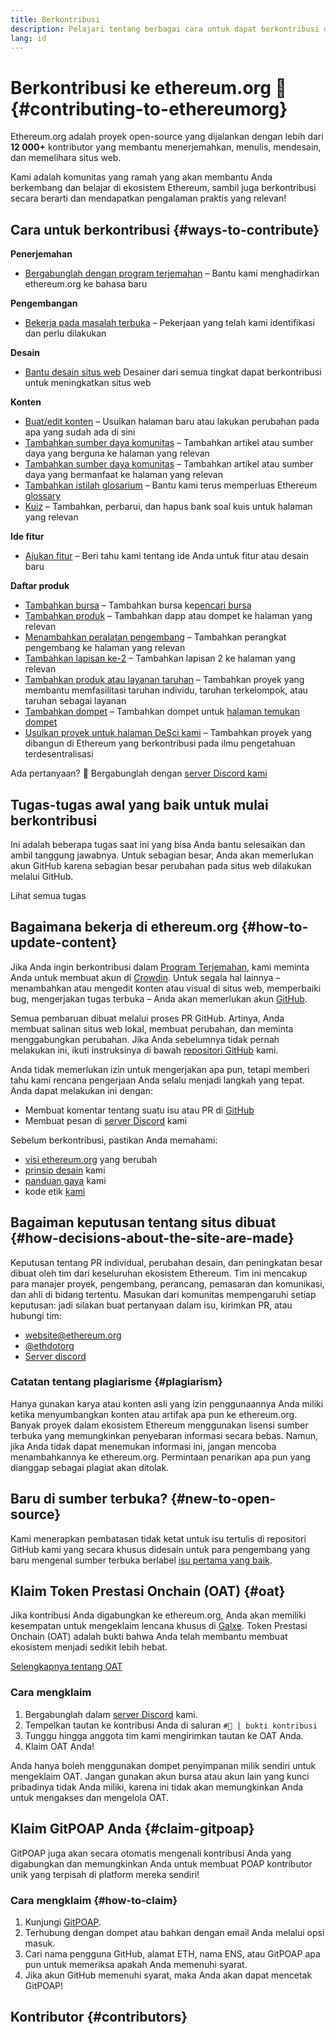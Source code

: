 ```yaml
---
title: Berkontribusi
description: Pelajari tentang berbagai cara untuk dapat berkontribusi di ethereum.org
lang: id
---
```


# Berkontribusi ke ethereum.org 🦄 {#contributing-to-ethereumorg}

Ethereum.org adalah proyek open-source yang dijalankan dengan lebih dari **12 000+** kontributor yang membantu menerjemahkan, menulis, mendesain, dan memelihara situs web.

Kami adalah komunitas yang ramah yang akan membantu Anda berkembang dan belajar di ekosistem Ethereum, sambil juga berkontribusi secara berarti dan mendapatkan pengalaman praktis yang relevan!

## Cara untuk berkontribusi {#ways-to-contribute}

**Penerjemahan**
- [Bergabunglah dengan program terjemahan](/contributing/translation-program/) – Bantu kami menghadirkan ethereum.org ke bahasa baru

**Pengembangan**
- [Bekerja pada masalah terbuka](https://github.com/ethereum/ethereum-org-website/issues) – Pekerjaan yang telah kami identifikasi dan perlu dilakukan

**Desain**
- [Bantu desain situs web](/contributing/design/) Desainer dari semua tingkat dapat berkontribusi untuk meningkatkan situs web

**Konten**
- [Buat/edit konten](/contributing/#how-to-update-content) – Usulkan halaman baru atau lakukan perubahan pada apa yang sudah ada di sini
- [Tambahkan sumber daya komunitas](/contributing/content-resources/) – Tambahkan artikel atau sumber daya yang berguna ke halaman yang relevan
- [Tambahkan sumber daya komunitas](/contributing/design/adding-design-resources/) – Tambahkan artikel atau sumber daya yang bermanfaat ke halaman yang relevan
- [Tambahkan istilah glosarium](/contributing/adding-glossary-terms/) – Bantu kami terus memperluas Ethereum [glossary](/glossary/)
- [Kuiz](/contributing/quizzes/) – Tambahkan, perbarui, dan hapus bank soal kuis untuk halaman yang relevan

**Ide fitur**
- [Ajukan fitur](https://github.com/ethereum/ethereum-org-website/issues/new?assignees=&labels=Type%3A+Feature&template=feature_request.yaml&title=) – Beri tahu kami tentang ide Anda untuk fitur atau desain baru

**Daftar produk**
- [Tambahkan bursa](/contributing/adding-exchanges/) – Tambahkan bursa ke[pencari bursa](/get-eth/#country-picker)
- [Tambahkan produk](/contributing/adding-products/) – Tambahkan dapp atau dompet ke halaman yang relevan
- [Menambahkan peralatan pengembang](/contributing/adding-developer-tools/) – Tambahkan perangkat pengembang ke halaman yang relevan
- [Tambahkan lapisan ke-2](/contributing/adding-layer-2s/) – Tambahkan lapisan 2 ke halaman yang relevan
- [Tambahkan produk atau layanan taruhan](/contributing/adding-staking-products/) – Tambahkan proyek yang membantu memfasilitasi taruhan individu, taruhan terkelompok, atau taruhan sebagai layanan
- [Tambahkan dompet](/contributing/adding-wallets/) – Tambahkan dompet untuk [halaman temukan dompet](/wallets/find-wallet/)
- [Usulkan proyek untuk halaman DeSci kami](/contributing/adding-desci-projects/) – Tambahkan proyek yang dibangun di Ethereum yang berkontribusi pada ilmu pengetahuan terdesentralisasi

Ada pertanyaan? 🤔 Bergabunglah dengan [server Discord kami](https://discord.gg/ethereum-org)

## Tugas-tugas awal yang baik untuk mulai berkontribusi

Ini adalah beberapa tugas saat ini yang bisa Anda bantu selesaikan dan ambil tanggung jawabnya. Untuk sebagian besar, Anda akan memerlukan akun GitHub karena sebagian besar perubahan pada situs web dilakukan melalui GitHub.

<IssuesList issues={gfissues} my={8} />

<ButtonLink href="https://github.com/ethereum/ethereum-org-website/issues">Lihat semua tugas</ButtonLink>

## Bagaimana bekerja di ethereum.org {#how-to-update-content}

Jika Anda ingin berkontribusi dalam [Program Terjemahan](/contributing/translation-program/), kami meminta Anda untuk membuat akun di [Crowdin](https://crowdin.com/project/ethereum-org). Untuk segala hal lainnya – menambahkan atau mengedit konten atau visual di situs web, memperbaiki bug, mengerjakan tugas terbuka – Anda akan memerlukan akun [GitHub](https://github.com/).

Semua pembaruan dibuat melalui proses PR GitHub. Artinya, Anda membuat salinan situs web lokal, membuat perubahan, dan meminta menggabungkan perubahan. Jika Anda sebelumnya tidak pernah melakukan ini, ikuti instruksinya di bawah [repositori GitHub](https://github.com/ethereum/ethereum-org-website) kami.

Anda tidak memerlukan izin untuk mengerjakan apa pun, tetapi memberi tahu kami rencana pengerjaan Anda selalu menjadi langkah yang tepat. Anda dapat melakukan ini dengan:

- Membuat komentar tentang suatu isu atau PR di [GitHub](https://github.com/ethereum/ethereum-org-website)
- Membuat pesan di [server Discord](https://discord.gg/ethereum-org) kami

Sebelum berkontribusi, pastikan Anda memahami:

- [visi ethereum.org](/about/) yang berubah
- [prinsip desain](/contributing/design-principles/) kami
- [panduan gaya](/contributing/style-guide/) kami
- kode etik [kami](/community/code-of-conduct)

<ContributorsQuizBanner mt={16} mb={8} />

## Bagaiman keputusan tentang situs dibuat {#how-decisions-about-the-site-are-made}

Keputusan tentang PR individual, perubahan desain, dan peningkatan besar dibuat oleh tim dari keseluruhan ekosistem Ethereum. Tim ini mencakup para manajer proyek, pengembang, perancang, pemasaran dan komunikasi, dan ahli di bidang tertentu. Masukan dari komunitas mempengaruhi setiap keputusan: jadi silakan buat pertanyaan dalam isu, kirimkan PR, atau hubungi tim:

- [website@ethereum.org](mailto:website@ethereum.org)
- [@ethdotorg](https://twitter.com/ethdotorg)
- [Server discord](https://discord.gg/ethereum-org)

### Catatan tentang plagiarisme {#plagiarism}

Hanya gunakan karya atau konten asli yang izin penggunaannya Anda miliki ketika menyumbangkan konten atau artifak apa pun ke ethereum.org. Banyak proyek dalam ekosistem Ethereum menggunakan lisensi sumber terbuka yang memungkinkan penyebaran informasi secara bebas. Namun, jika Anda tidak dapat menemukan informasi ini, jangan mencoba menambahkannya ke ethereum.org. Permintaan penarikan apa pun yang dianggap sebagai plagiat akan ditolak.

## Baru di sumber terbuka? {#new-to-open-source}

Kami menerapkan pembatasan tidak ketat untuk isu tertulis di repositori GitHub kami yang secara khusus didesain untuk para pengembang yang baru mengenal sumber terbuka berlabel [isu pertama yang baik](https://github.com/ethereum/ethereum-org-website/issues?q=is%3Aopen+is%3Aissue+label%3A%22good+first+issue%22).

## Klaim Token Prestasi Onchain (OAT) {#oat}

Jika kontribusi Anda digabungkan ke ethereum.org, Anda akan memiliki kesempatan untuk mengeklaim lencana khusus di [Galxe](https://app.galxe.com/quest/ethereumorg). Token Prestasi Onchain (OAT) adalah bukti bahwa Anda telah membantu membuat ekosistem menjadi sedikit lebih hebat.

[Selengkapnya tentang OAT](https://help.galxe.com/en/articles/7067290-galxe-oats-reward-and-celebrate-achievements)

### Cara mengklaim
1. Bergabunglah dalam [server Discord](https://discord.gg/ethereum-org) kami.
2. Tempelkan tautan ke kontribusi Anda di saluran `#🥇 | bukti kontribusi`
3. Tunggu hingga anggota tim kami mengirimkan tautan ke OAT Anda.
4. Klaim OAT Anda!

Anda hanya boleh menggunakan dompet penyimpanan milik sendiri untuk mengeklaim OAT. Jangan gunakan akun bursa atau akun lain yang kunci pribadinya tidak Anda miliki, karena ini tidak akan memungkinkan Anda untuk mengakses dan mengelola OAT.

## Klaim GitPOAP Anda {#claim-gitpoap}

GitPOAP juga akan secara otomatis mengenali kontribusi Anda yang digabungkan dan memungkinkan Anda untuk membuat POAP kontributor unik yang terpisah di platform mereka sendiri!


### Cara mengklaim {#how-to-claim}

1. Kunjungi [GitPOAP](https://www.gitpoap.io).
2. Terhubung dengan dompet atau bahkan dengan email Anda melalui opsi masuk.
3. Cari nama pengguna GitHub, alamat ETH, nama ENS, atau GitPOAP apa pun untuk memeriksa apakah Anda memenuhi syarat.
4. Jika akun GitHub memenuhi syarat, maka Anda akan dapat mencetak GitPOAP!

## Kontributor {#contributors}

<Contributors />

